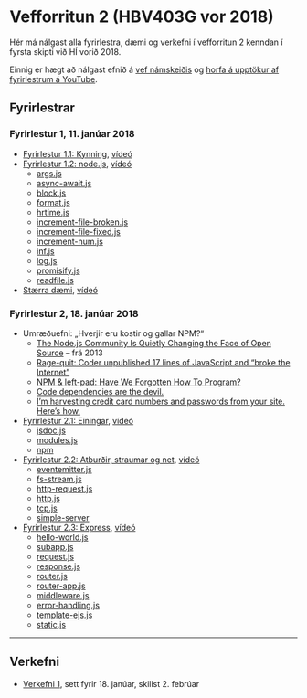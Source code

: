 # Vefforritun 2 (HBV403G vor 2018)

Hér má nálgast alla fyrirlestra, dæmi og verkefni í vefforritun 2 kenndan í fyrsta skipti við HÍ vorið 2018.

Einnig er hægt að nálgast efnið á [vef námskeiðis](https://notendur.hi.is/~osk1/vefforritun2/2018/) og [horfa á upptökur af fyrirlestrum á YouTube](https://www.youtube.com/playlist?list=PLRj-ccg8iozwCJ0vsDZI7mBOVZcfwr3pZ).

## Fyrirlestrar

### Fyrirlestur 1, 11. janúar 2018

* [Fyrirlestur 1.1: Kynning](fyrirlestrar/01.1.kynning.md), [vídeó](https://www.youtube.com/watch?v=ssrl7AE8Isk)
* [Fyrirlestur 1.2: node.js](fyrirlestrar/01.2.nodejs.md), [vídeó](https://www.youtube.com/watch?v=CDPjiMx4Qdg)
  - [args.js](daemi/fyrirlestrar/node/args.js)
  - [async-await.js](daemi/fyrirlestrar/node/async-await.js)
  - [block.js](daemi/fyrirlestrar/node/block.js)
  - [format.js](daemi/fyrirlestrar/node/format.js)
  - [hrtime.js](daemi/fyrirlestrar/node/hrtime.js)
  - [increment-file-broken.js](daemi/fyrirlestrar/node/increment-file-broken.js)
  - [increment-file-fixed.js](daemi/fyrirlestrar/node/increment-file-fixed.js)
  - [increment-num.js](daemi/fyrirlestrar/node/increment-num.js)
  - [inf.js](daemi/fyrirlestrar/node/inf.js)
  - [log.js](daemi/fyrirlestrar/node/log.js)
  - [promisify.js](daemi/fyrirlestrar/node/promisify.js)
  - [readfile.js](daemi/fyrirlestrar/node/readfile.js)
* [Stærra dæmi](daemi/md2html/README.md), [vídeó](https://www.youtube.com/watch?v=fMh7m6LC3Ec)

### Fyrirlestur 2, 18. janúar 2018

* Umræðuefni: „Hverjir eru kostir og gallar NPM?“
  - [The Node.js Community Is Quietly Changing the Face of Open Source](http://caines.ca/blog/2013/04/13/the-node-dot-js-community-is-quietly-changing-the-face-of-open-source/) – frá 2013
  - [Rage-quit: Coder unpublished 17 lines of JavaScript and “broke the Internet”](https://arstechnica.com/information-technology/2016/03/rage-quit-coder-unpublished-17-lines-of-javascript-and-broke-the-internet/)
  - [NPM & left-pad: Have We Forgotten How To Program?](http://www.haneycodes.net/npm-left-pad-have-we-forgotten-how-to-program/)
  - [Code dependencies are the devil.](https://medium.freecodecamp.org/code-dependencies-are-the-devil-35ed28b556d)
  - [I’m harvesting credit card numbers and passwords from your site. Here’s how.](https://hackernoon.com/im-harvesting-credit-card-numbers-and-passwords-from-your-site-here-s-how-9a8cb347c5b5)
* [Fyrirlestur 2.1: Einingar](fyrirlestrar/02.1.modules.md), [vídeó](https://www.youtube.com/watch?v=)
  - [jsdoc.js](daemi/fyrirlestrar/node/jsdoc.js)
  - [modules.js](daemi/fyrirlestrar/modules/)
  - [npm](daemi/fyrirlestrar/npm)
* [Fyrirlestur 2.2: Atburðir, straumar og net](fyrirlestrar/02.2.events.streams.net.md), [vídeó](https://www.youtube.com/watch?v=)
  - [eventemitter.js](daemi/fyrirlestrar/node/eventemitter.js)
  - [fs-stream.js](daemi/fyrirlestrar/node/fs-stream.js)
  - [http-request.js](daemi/fyrirlestrar/node/http-request.js)
  - [http.js](daemi/fyrirlestrar/node/http.js)
  - [tcp.js](daemi/fyrirlestrar/node/tcp.js)
  - [simple-server](daemi/fyrirlestrar/simple-server)
* [Fyrirlestur 2.3: Express](fyrirlestrar/02.3.express.md), [vídeó](https://www.youtube.com/watch?v=)
  - [hello-world.js](daemi/fyrirlestrar/express-daemi/hello-world.js)
  - [subapp.js](daemi/fyrirlestrar/express-daemi/subapp.js)
  - [request.js](daemi/fyrirlestrar/express-daemi/request.js)
  - [response.js](daemi/fyrirlestrar/express-daemi/response.js)
  - [router.js](daemi/fyrirlestrar/express-daemi/router.js)
  - [router-app.js](daemi/fyrirlestrar/express-daemi/router-app.js)
  - [middleware.js](daemi/fyrirlestrar/express-daemi/middleware.js)
  - [error-handling.js](daemi/fyrirlestrar/express-daemi/error-handling.js)
  - [template-ejs.js](daemi/fyrirlestrar/express-daemi/template-ejs.js)
  - [static.js](daemi/fyrirlestrar/express-daemi/static.js)

---

## Verkefni

* [Verkefni 1](https://github.com/vefforritun/vef2-2018-v1), sett fyrir 18. janúar, skilist 2. febrúar
